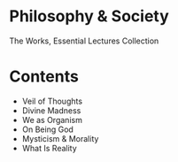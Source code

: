 # Philosophy & Society
The Works, Essential Lectures Collection

# Contents
- Veil of Thoughts
- Divine Madness
- We as Organism
- On Being God
- Mysticism & Morality
- What Is Reality